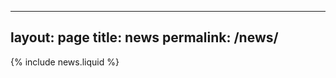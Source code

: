 <!-- this file is excluded in _config.yml -->
--- 
layout: page
title: news
permalink: /news/
---

{% include news.liquid %}
